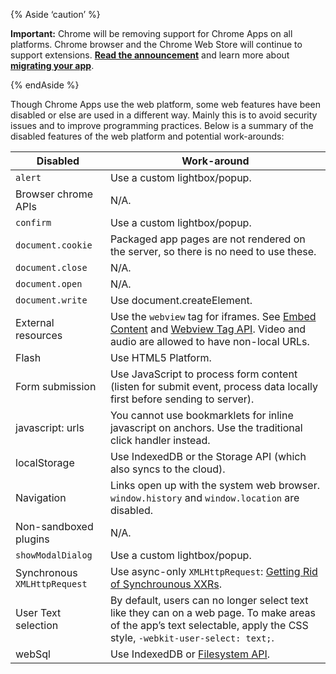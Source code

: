 {% Aside ‘caution’ %}

**Important:** Chrome will be removing support for Chrome Apps on all platforms. Chrome browser and the Chrome Web Store will continue to support extensions. [**Read the announcement**](https://blog.chromium.org/2020/08/changes-to-chrome-app-support-timeline.html) and learn more about [**migrating your app**](/apps/migration).

{% endAside %}

Though Chrome Apps use the web platform, some web features have been disabled or else are used in a different way. Mainly this is to avoid security issues and to improve programming practices. Below is a summary of the disabled features of the web platform and potential work-arounds:

<table><thead><tr class="header"><th>Disabled</th><th>Work-around</th></tr></thead><tbody><tr class="odd"><td><code>alert</code></td><td>Use a custom lightbox/popup.</td></tr><tr class="even"><td>Browser chrome APIs</td><td>N/A.</td></tr><tr class="odd"><td><code>confirm</code></td><td>Use a custom lightbox/popup.</td></tr><tr class="even"><td><code>document.cookie</code></td><td>Packaged app pages are not rendered on the server, so there is no need to use these.</td></tr><tr class="odd"><td><code>document.close</code></td><td>N/A.</td></tr><tr class="even"><td><code>document.open</code></td><td>N/A.</td></tr><tr class="odd"><td><code>document.write</code></td><td>Use document.createElement.</td></tr><tr class="even"><td>External resources</td><td>Use the <code>webview</code> tag for iframes. See <a href="app_external">Embed Content</a> and <a href="webview_tag">Webview Tag API</a>. Video and audio are allowed to have non-local URLs.</td></tr><tr class="odd"><td>Flash</td><td>Use HTML5 Platform.</td></tr><tr class="even"><td>Form submission</td><td>Use JavaScript to process form content (listen for submit event, process data locally first before sending to server).</td></tr><tr class="odd"><td>javascript: urls</td><td>You cannot use bookmarklets for inline javascript on anchors. Use the traditional click handler instead.</td></tr><tr class="even"><td>localStorage</td><td>Use IndexedDB or the Storage API (which also syncs to the cloud).</td></tr><tr class="odd"><td>Navigation</td><td>Links open up with the system web browser. <code>window.history</code> and <code>window.location</code> are disabled.</td></tr><tr class="even"><td>Non-sandboxed plugins</td><td>N/A.</td></tr><tr class="odd"><td><code>showModalDialog</code></td><td>Use a custom lightbox/popup.</td></tr><tr class="even"><td>Synchronous <code>XMLHttpRequest</code></td><td>Use async-only <code>XMLHttpRequest</code>: <a href="http://updates.html5rocks.com/2012/01/Getting-Rid-of-Synchronous-XHRs">Getting Rid of Synchrounous XXRs</a>.</td></tr><tr class="odd"><td>User Text selection</td><td>By default, users can no longer select text like they can on a web page. To make areas of the app’s text selectable, apply the CSS style, <code>-webkit-user-select: text;</code>.</td></tr><tr class="even"><td>webSql</td><td>Use IndexedDB or <a href="app_storage">Filesystem API</a>.</td></tr></tbody></table>
